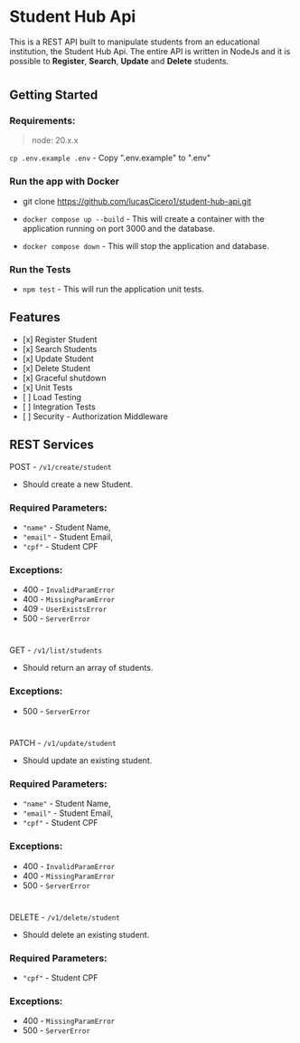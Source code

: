# Student Hub Api

This is a REST API built to manipulate students from an educational institution, the Student Hub Api. The entire API is written in NodeJs and it is possible to **Register**, **Search**, **Update** and **Delete** students.

#

## Getting Started

### Requirements:
>node: 20.x.x

`cp .env.example .env` - Copy ".env.example" to ".env"

### Run the app with Docker

- git clone https://github.com/lucasCicero1/student-hub-api.git

- `docker compose up --build` - This will create a container with the application running on port 3000 and the database.

- `docker compose down` - This will stop the application and database.

### Run the Tests

- `npm test` - This will run the application unit tests.

## Features

- \[x] Register Student
- \[x] Search Students
- \[x] Update Student
- \[x] Delete Student
- \[x] Graceful shutdown
- \[x] Unit Tests
- \[ ] Load Testing
- \[ ] Integration Tests
- \[ ] Security - Authorization Middleware

## REST Services

POST - `/v1/create/student`

- Should create a new Student.

### Required Parameters:

- `"name"` - Student Name,
- `"email"` - Student Email, 
- `"cpf"` - Student CPF

### Exceptions:

- 400 - `InvalidParamError`
- 400 - `MissingParamError`
- 409 - `UserExistsError`
- 500 - `ServerError`

#

GET - `/v1/list/students`

- Should return an array of students.

### Exceptions:

- 500 - `ServerError`

#

PATCH - `/v1/update/student`

- Should update an existing student.

### Required Parameters:

- `"name"` - Student Name,
- `"email"` - Student Email, 
- `"cpf"` - Student CPF

### Exceptions:

- 400 - `InvalidParamError`
- 400 - `MissingParamError`
- 500 - `ServerError`

#

DELETE - `/v1/delete/student`

- Should delete an existing student.

### Required Parameters:

- `"cpf"` - Student CPF

### Exceptions:

- 400 - `MissingParamError`
- 500 - `ServerError`
